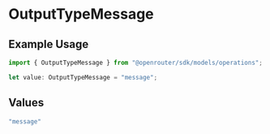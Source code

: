 # OutputTypeMessage

## Example Usage

```typescript
import { OutputTypeMessage } from "@openrouter/sdk/models/operations";

let value: OutputTypeMessage = "message";
```

## Values

```typescript
"message"
```